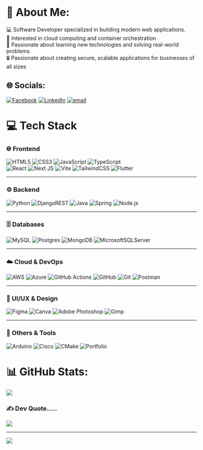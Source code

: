 # 💫 About Me:
💻 Software Developer specialized in building modern web applications.<br>
🚀 Interested in cloud computing and container orchestration<br>
🌱 Passionate about learning new technologies and solving real-world problems<br>
🔒 Passionate about creating secure, scalable applications for businesses of all sizes


## 🌐 Socials:
[![Facebook](https://img.shields.io/badge/Facebook-%231877F2.svg?logo=Facebook&logoColor=white)](https://facebook.com/https://www.facebook.com/share/171NsnVZiB/) [![LinkedIn](https://img.shields.io/badge/LinkedIn-%230077B5.svg?logo=linkedin&logoColor=white)](https://www.linkedin.com/in/thajeevan-vasanthakumar/) [![email](https://img.shields.io/badge/Email-D14836?logo=gmail&logoColor=white)](mailto:vasanththajeevan@gmail.com) 

# 💻 Tech Stack

### 🌐 Frontend  
![HTML5](https://img.shields.io/badge/html5-%23E34F26.svg?style=for-the-badge&logo=html5&logoColor=white) 
![CSS3](https://img.shields.io/badge/css3-%231572B6.svg?style=for-the-badge&logo=css3&logoColor=white) 
![JavaScript](https://img.shields.io/badge/javascript-%23323330.svg?style=for-the-badge&logo=javascript&logoColor=%23F7DF1E) 
![TypeScript](https://img.shields.io/badge/typescript-%23007ACC.svg?style=for-the-badge&logo=typescript&logoColor=white)  
![React](https://img.shields.io/badge/react-%2320232a.svg?style=for-the-badge&logo=react&logoColor=%2361DAFB) 
![Next JS](https://img.shields.io/badge/Next-black?style=for-the-badge&logo=next.js&logoColor=white) 
![Vite](https://img.shields.io/badge/vite-%23646CFF.svg?style=for-the-badge&logo=vite&logoColor=white) 
![TailwindCSS](https://img.shields.io/badge/tailwindcss-%2338B2AC.svg?style=for-the-badge&logo=tailwind-css&logoColor=white) 
![Flutter](https://img.shields.io/badge/Flutter-%2302569B.svg?style=for-the-badge&logo=Flutter&logoColor=white) 

---

### ⚙️ Backend  
![Python](https://img.shields.io/badge/python-3670A0?style=for-the-badge&logo=python&logoColor=ffdd54) 
![DjangoREST](https://img.shields.io/badge/DJANGO-REST-ff1709?style=for-the-badge&logo=django&logoColor=white&color=ff1709&labelColor=gray) 
![Java](https://img.shields.io/badge/java-%23ED8B00.svg?style=for-the-badge&logo=openjdk&logoColor=white) 
![Spring](https://img.shields.io/badge/spring-%236DB33F.svg?style=for-the-badge&logo=spring&logoColor=white) 
![Node.js](https://img.shields.io/badge/node.js-339933?style=for-the-badge&logo=node.js&logoColor=white)

---

### 🗄️ Databases  
![MySQL](https://img.shields.io/badge/mysql-4479A1.svg?style=for-the-badge&logo=mysql&logoColor=white) 
![Postgres](https://img.shields.io/badge/postgres-%23316192.svg?style=for-the-badge&logo=postgresql&logoColor=white) 
![MongoDB](https://img.shields.io/badge/MongoDB-%234ea94b.svg?style=for-the-badge&logo=mongodb&logoColor=white) 
![MicrosoftSQLServer](https://img.shields.io/badge/Microsoft%20SQL%20Server-CC2927?style=for-the-badge&logo=microsoft%20sql%20server&logoColor=white) 

---

### ☁️ Cloud & DevOps  
![AWS](https://img.shields.io/badge/AWS-%23FF9900.svg?style=for-the-badge&logo=amazon-aws&logoColor=white) 
![Azure](https://img.shields.io/badge/azure-%230072C6.svg?style=for-the-badge&logo=microsoftazure&logoColor=white) 
![GitHub Actions](https://img.shields.io/badge/github%20actions-%232671E5.svg?style=for-the-badge&logo=githubactions&logoColor=white) 
![GitHub](https://img.shields.io/badge/github-%23121011.svg?style=for-the-badge&logo=github&logoColor=white) 
![Git](https://img.shields.io/badge/git-%23F05033.svg?style=for-the-badge&logo=git&logoColor=white) 
![Postman](https://img.shields.io/badge/Postman-FF6C37?style=for-the-badge&logo=postman&logoColor=white)

---

### 🎨 UI/UX & Design  
![Figma](https://img.shields.io/badge/figma-%23F24E1E.svg?style=for-the-badge&logo=figma&logoColor=white) 
![Canva](https://img.shields.io/badge/Canva-%2300C4CC.svg?style=for-the-badge&logo=Canva&logoColor=white) 
![Adobe Photoshop](https://img.shields.io/badge/adobe%20photoshop-%2331A8FF.svg?style=for-the-badge&logo=adobe%20photoshop&logoColor=white) 
![Gimp](https://img.shields.io/badge/Gimp-657D8B?style=for-the-badge&logo=gimp&logoColor=FFFFFF) 

---

### 🔧 Others & Tools  
![Arduino](https://img.shields.io/badge/-Arduino-00979D?style=for-the-badge&logo=Arduino&logoColor=white) 
![Cisco](https://img.shields.io/badge/cisco-%23049fd9.svg?style=for-the-badge&logo=cisco&logoColor=black) 
![CMake](https://img.shields.io/badge/CMake-%23008FBA.svg?style=for-the-badge&logo=cmake&logoColor=white) 
![Portfolio](https://img.shields.io/badge/Portfolio-%23000000.svg?style=for-the-badge&logo=firefox&logoColor=#FF7139) 





# 📊 GitHub Stats:

![](https://github-readme-stats.vercel.app/api/top-langs/?username=ThajeevanSE&theme=dark&hide_border=false&include_all_commits=true&count_private=true&layout=compact)


### ✍️ Dev Quote.....
![](https://quotes-github-readme.vercel.app/api?type=horizontal&theme=radical)

---
[![](https://visitcount.itsvg.in/api?id=ThajeevanSE&icon=0&color=0)](https://visitcount.itsvg.in)

<!-- Proudly created with GPRM ( https://gprm.itsvg.in ) -->
